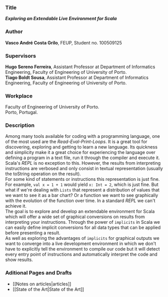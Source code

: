 ### Title
**_Exploring an Extendable Live Environment for Scala_**

### Author
**Vasco André Costa Grilo**, FEUP, Student no. 100509125

### Supervisors
**Hugo Sereno Ferreira**, Assistant Professor at Department of Informatics Engineering, Faculty of Engineering of University of Porto.  
**Tiago Boldt Sousa**, Assistant Professor at Department of Informatics Engineering, Faculty of Engineering of University of Porto.  

### Workplace
Faculty of Engineering of University of Porto.  
Porto, Portugal.  

### Description

Among many tools available for coding with a programming language, one of the most used are the _Read-Eval-Print-Loops_. It is a great tool for discovering, exploring and getting to learn a new language. Its quickness and simplicity make it a great choice for experiencing the language over defining a program in a text file, run it through the compiler and execute it.  
Scala's _REPL_ is no exception to this. However, the results from interpreting instructions are verbosed and only consist in textual representation (usually the toString operation on the result).  
For some kind of statements or instructions this representation is just fine. For example, `val x = 1 + 1` would yield `x: Int = 2`, which is just fine. But what if we're dealing with `Lists` that represent a distribution of values that we want to see it as a bar chart? Or a function we want to see graphically with the evolution of the function over time. In a standard _REPL_ we can't achieve it.  
The goal is to explore and develop an extendable environment for Scala which will offer a wide set of graphical conversions on results from interpreting your instructions. Through the power of `implicits` in Scala we can easily define implicit conversions for all data types that can be applied before presenting a result.  
As well as exploring the advantages of `implicits` for graphical outputs we want to converge into a live development environment in which we don't have to explicitly tell the environment to compile our code but it will detect every entry point of instructions and automatically interpret the code and show results.  


### Aditional Pages and Drafts

  * [[Notes on articles|articles]]
  * [[State of the Art|State of the Art]]  
